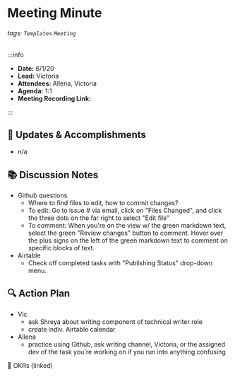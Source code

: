 Meeting Minute
===

###### tags: `Templates` `Meeting`

:::info
- **Date:** 6/1/20
- **Lead:** Victoria
- **Attendees:** Allena, Victoria
- **Agenda:** 1:1
- **Meeting Recording Link:**

:::

:dart: Updates & Accomplishments
---
<!-- Identify tasks that can help us raise conversion rate -->
- n/a

:books: Discussion Notes
---
- Github questions
  - Where to find files to edit, how to commit changes?
  - To edit: Go to issue # via email, click on "Files Changed", and click the three dots on the far right to select "Edit file"
  - To comment: When you're on the view w/ the green markdown text, select the green "Review changes" button to comment. Hover over the plus signs on the left of the green markdown text to comment on specific blocks of text.
- Airtable
  - Check off completed tasks with "Publishing Status" drop-down menu.

:mag: Action Plan
---
<!-- New initiatives and projects we want to start improving -->
- Vic
  - ask Shreya about writing component of technical writer role
  - create indiv. Airtable calendar
- Allena
  - practice using Github, ask writing channel, Victoria, or the assigned dev of the task you're working on if you run into anything confusing

:calendar: OKRs (linked)
